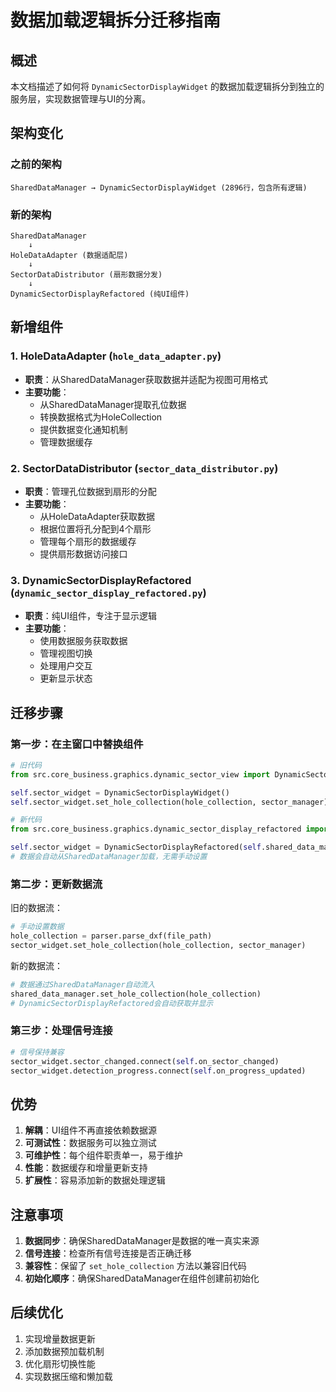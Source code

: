 # 数据加载逻辑拆分迁移指南

## 概述

本文档描述了如何将 `DynamicSectorDisplayWidget` 的数据加载逻辑拆分到独立的服务层，实现数据管理与UI的分离。

## 架构变化

### 之前的架构
```
SharedDataManager → DynamicSectorDisplayWidget (2896行，包含所有逻辑)
```

### 新的架构
```
SharedDataManager 
    ↓
HoleDataAdapter (数据适配层)
    ↓
SectorDataDistributor (扇形数据分发)
    ↓
DynamicSectorDisplayRefactored (纯UI组件)
```

## 新增组件

### 1. HoleDataAdapter (`hole_data_adapter.py`)
- **职责**：从SharedDataManager获取数据并适配为视图可用格式
- **主要功能**：
  - 从SharedDataManager提取孔位数据
  - 转换数据格式为HoleCollection
  - 提供数据变化通知机制
  - 管理数据缓存

### 2. SectorDataDistributor (`sector_data_distributor.py`)
- **职责**：管理孔位数据到扇形的分配
- **主要功能**：
  - 从HoleDataAdapter获取数据
  - 根据位置将孔分配到4个扇形
  - 管理每个扇形的数据缓存
  - 提供扇形数据访问接口

### 3. DynamicSectorDisplayRefactored (`dynamic_sector_display_refactored.py`)
- **职责**：纯UI组件，专注于显示逻辑
- **主要功能**：
  - 使用数据服务获取数据
  - 管理视图切换
  - 处理用户交互
  - 更新显示状态

## 迁移步骤

### 第一步：在主窗口中替换组件

```python
# 旧代码
from src.core_business.graphics.dynamic_sector_view import DynamicSectorDisplayWidget

self.sector_widget = DynamicSectorDisplayWidget()
self.sector_widget.set_hole_collection(hole_collection, sector_manager)

# 新代码
from src.core_business.graphics.dynamic_sector_display_refactored import DynamicSectorDisplayRefactored

self.sector_widget = DynamicSectorDisplayRefactored(self.shared_data_manager)
# 数据会自动从SharedDataManager加载，无需手动设置
```

### 第二步：更新数据流

旧的数据流：
```python
# 手动设置数据
hole_collection = parser.parse_dxf(file_path)
sector_widget.set_hole_collection(hole_collection, sector_manager)
```

新的数据流：
```python
# 数据通过SharedDataManager自动流入
shared_data_manager.set_hole_collection(hole_collection)
# DynamicSectorDisplayRefactored会自动获取并显示
```

### 第三步：处理信号连接

```python
# 信号保持兼容
sector_widget.sector_changed.connect(self.on_sector_changed)
sector_widget.detection_progress.connect(self.on_progress_updated)
```

## 优势

1. **解耦**：UI组件不再直接依赖数据源
2. **可测试性**：数据服务可以独立测试
3. **可维护性**：每个组件职责单一，易于维护
4. **性能**：数据缓存和增量更新支持
5. **扩展性**：容易添加新的数据处理逻辑

## 注意事项

1. **数据同步**：确保SharedDataManager是数据的唯一真实来源
2. **信号连接**：检查所有信号连接是否正确迁移
3. **兼容性**：保留了 `set_hole_collection` 方法以兼容旧代码
4. **初始化顺序**：确保SharedDataManager在组件创建前初始化

## 后续优化

1. 实现增量数据更新
2. 添加数据预加载机制
3. 优化扇形切换性能
4. 实现数据压缩和懒加载